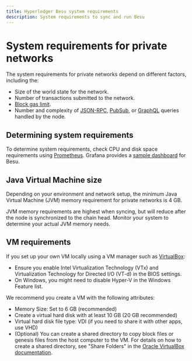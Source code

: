 ```yaml
---
title: Hyperledger Besu system requirements
description: System requirements to sync and run Besu
---
```


# System requirements for private networks

The system requirements for private networks depend on different factors, including the:

* Size of the world state for the network.
* Number of transactions submitted to the network.
* [Block gas limit](../../../Reference/Config-Items.md#genesis-block-parameters).
* Number and complexity of [JSON-RPC](../../Interact/APIs/Using-JSON-RPC-API.md),
  [PubSub](../../Interact/APIs/RPC-PubSub.md), or [GraphQL](../../Interact/APIs/GraphQL.md) queries
  handled by the node.

## Determining system requirements

To determine system requirements, check CPU and disk space requirements using
[Prometheus](../../Monitor/Metrics.md#monitor-node-performance-using-prometheus). Grafana provides a
[sample dashboard](https://grafana.com/grafana/dashboards/10273) for Besu.

## Java Virtual Machine size

Depending on your environment and network setup, the minimum Java Virtual
Machine (JVM) memory requirement for private networks is 4 GB.

JVM memory requirements are highest when syncing, but will reduce after the node is synchronized
to the chain head. Monitor your system to determine your actual JVM memory needs.

## VM requirements

If you set up your own VM locally using a VM manager such as [VirtualBox](https://www.virtualbox.org/):

* Ensure you enable Intel Virtualization Technology (VTx) and Virtualization Technology for
  Directed I/O (VT-d) in the BIOS settings.
* On Windows, you might need to disable Hyper-V in the Windows Feature list.

We recommend you create a VM with the following attributes:

* Memory Size: Set to 6 GB (recommended)
* Create a virtual hard disk with at least 10 GB (20 GB recommended)
* Virtual hard disk file type: VDI (if you need to share it with other apps, use VHD)
* (Optional) You can create a shared directory to copy block files or genesis files from the host
  computer to the VM. For details on how to create a shared directory, see "Share Folders" in the
  [Oracle VirtualBox documentation].

<!-- Links -->
[Oracle VirtualBox documentation]: https://www.virtualbox.org/manual/UserManual.html#sharedfolders
